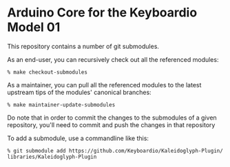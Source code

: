 # Arduino Core for the Keyboardio Model 01

This repository contains a number of git submodules.

As an end-user, you can recursively check out all the referenced modules:

```
% make checkout-submodules
```

As a maintainer, you can pull all the referenced modules to the latest upstream 
tips of the modules' canonical branches:

```
% make maintainer-update-submodules
```

Do note that in order to commit the changes to the submodules of a given repository, 
you'll need to commit and push the changes in that repository

To add a submodule, use a commandline like this:

```
% git submodule add https://github.com/Keyboardio/Kaleidoglyph-Plugin/ libraries/Kaleidoglyph-Plugin
```
